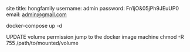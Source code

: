 site title: hongfamily
username: admin
password: Fn1jO&05jPh9JEuUP0
email: admin@gmail.com

docker-compose up -d

UPDATE volume permission
jump to the docker image machine
chmod -R 755 /path/to/mounted/volume